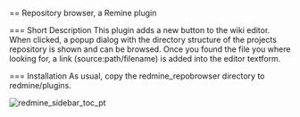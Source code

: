 == Repository browser, a Remine plugin


=== Short Description
This plugin adds a new button to the wiki editor.
When clicked, a popup dialog with the directory structure of the projects repository is shown and can be browsed.
Once you found the file you where looking for, a link (source:path/filename) is added into the editor textform.

=== Installation
As usual, copy the redmine_repobrowser directory to redmine/plugins.

![redmine_sidebar_toc_pt](https://raw.github.com/gilbertf/redmine_screenshots/master/redmine_repobrowser.png)
